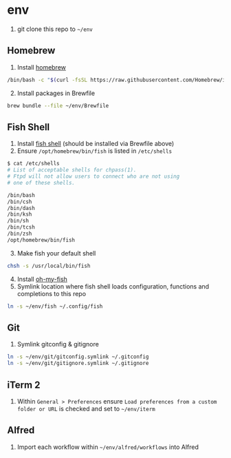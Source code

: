 # env

1. git clone this repo to `~/env`

## Homebrew

1. Install [homebrew](https://brew.sh/)

```sh
/bin/bash -c "$(curl -fsSL https://raw.githubusercontent.com/Homebrew/install/HEAD/install.sh)"
```

2. Install packages in Brewfile

```sh
brew bundle --file ~/env/Brewfile
```

## Fish Shell

1. Install [fish shell](https://fishshell.com/) (should be installed via Brewfile above)
2. Ensure `/opt/homebrew/bin/fish` is listed in `/etc/shells`

```sh
$ cat /etc/shells                                                                                                                             Thu Jun 30 15:55:29 2022
# List of acceptable shells for chpass(1).
# Ftpd will not allow users to connect who are not using
# one of these shells.

/bin/bash
/bin/csh
/bin/dash
/bin/ksh
/bin/sh
/bin/tcsh
/bin/zsh
/opt/homebrew/bin/fish
```

3. Make fish your default shell

```sh
chsh -s /usr/local/bin/fish
```

4. Install [oh-my-fish](https://github.com/oh-my-fish/oh-my-fish)
5. Symlink location where fish shell loads configuration, functions and completions to this repo

```sh
ln -s ~/env/fish ~/.config/fish
```

## Git

1. Symlink gitconfig & gitignore

```sh
ln -s ~/env/git/gitconfig.symlink ~/.gitconfig
ln -s ~/env/git/gitignore.symlink ~/.gitignore
```

## iTerm 2

1. Within `General > Preferences` ensure `Load preferences from a custom folder or URL` is checked and set to `~/env/iterm`

## Alfred

1. Import each workflow within `~/env/alfred/workflows` into Alfred
